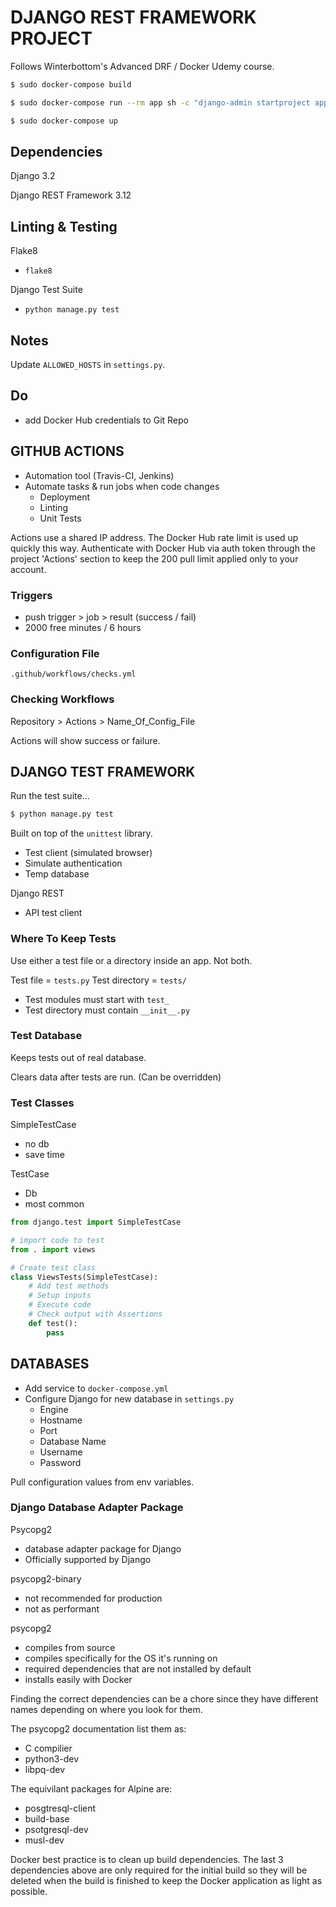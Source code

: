 # DJANGO REST FRAMEWORK PROJECT

Follows Winterbottom's Advanced DRF / Docker Udemy course.

```bash
$ sudo docker-compose build

$ sudo docker-compose run --rm app sh -c "django-admin startproject app ."

$ sudo docker-compose up
```

## Dependencies

Django 3.2

Django REST Framework 3.12

## Linting & Testing

Flake8

-   `flake8`

Django Test Suite

-   `python manage.py test`

## Notes

Update `ALLOWED_HOSTS` in `settings.py`.

## Do

-   add Docker Hub credentials to Git Repo

## GITHUB ACTIONS

-   Automation tool (Travis-CI, Jenkins)
-   Automate tasks & run jobs when code changes
    -   Deployment
    -   Linting
    -   Unit Tests

Actions use a shared IP address. The Docker Hub rate limit is used up quickly this way. Authenticate with Docker Hub via auth token through the project 'Actions' section to keep the 200 pull limit applied only to your account.

### Triggers

-   push trigger > job > result (success / fail)
-   2000 free minutes / 6 hours

### Configuration File

`.github/workflows/checks.yml`

### Checking Workflows

Repository > Actions > Name_Of_Config_File

Actions will show success or failure.

## DJANGO TEST FRAMEWORK

Run the test suite...

```bash
$ python manage.py test
```

Built on top of the `unittest` library.

-   Test client (simulated browser)
-   Simulate authentication
-   Temp database

Django REST

-   API test client

### Where To Keep Tests

Use either a test file or a directory inside an app. Not both.

Test file = `tests.py`
Test directory = `tests/`

-   Test modules must start with `test_`
-   Test directory must contain `__init__.py`

### Test Database

Keeps tests out of real database.

Clears data after tests are run. (Can be overridden)

### Test Classes

SimpleTestCase

-   no db
-   save time

TestCase

-   Db
-   most common

```python
from django.test import SimpleTestCase

# import code to test
from . import views

# Create test class
class ViewsTests(SimpleTestCase):
    # Add test methods
    # Setup inputs
    # Execute code
    # Check output with Assertions
    def test():
        pass
```

## DATABASES

-   Add service to `docker-compose.yml`
-   Configure Django for new database in `settings.py`
    -   Engine
    -   Hostname
    -   Port
    -   Database Name
    -   Username
    -   Password

Pull configuration values from env variables.

### Django Database Adapter Package

Psycopg2

-   database adapter package for Django
-   Officially supported by Django

psycopg2-binary

-   not recommended for production
-   not as performant

psycopg2

-   compiles from source
-   compiles specifically for the OS it's running on
-   required dependencies that are not installed by default
-   installs easily with Docker

Finding the correct dependencies can be a chore since they have different names depending on where you look for them.

The psycopg2 documentation list them as:

-   C compilier
-   python3-dev
-   libpq-dev

The equivilant packages for Alpine are:

-   posgtresql-client
-   build-base
-   psotgresql-dev
-   musl-dev

Docker best practice is to clean up build dependencies. The last 3 dependencies above are only required for the initial build so they will be deleted when the build is finished to keep the Docker application as light as possible.
